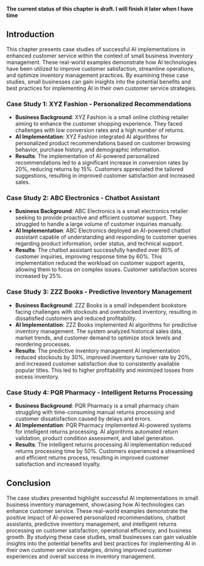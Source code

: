 **The current status of this chapter is draft. I will finish it later when I have time**

Introduction
------------

This chapter presents case studies of successful AI implementations in enhanced customer service within the context of small business inventory management. These real-world examples demonstrate how AI technologies have been utilized to improve customer satisfaction, streamline operations, and optimize inventory management practices. By examining these case studies, small businesses can gain insights into the potential benefits and best practices for implementing AI in their own customer service strategies.

### Case Study 1: XYZ Fashion - Personalized Recommendations

* **Business Background**: XYZ Fashion is a small online clothing retailer aiming to enhance the customer shopping experience. They faced challenges with low conversion rates and a high number of returns.
* **AI Implementation**: XYZ Fashion integrated AI algorithms for personalized product recommendations based on customer browsing behavior, purchase history, and demographic information.
* **Results**: The implementation of AI-powered personalized recommendations led to a significant increase in conversion rates by 20%, reducing returns by 15%. Customers appreciated the tailored suggestions, resulting in improved customer satisfaction and increased sales.

### Case Study 2: ABC Electronics - Chatbot Assistant

* **Business Background**: ABC Electronics is a small electronics retailer seeking to provide proactive and efficient customer support. They struggled to handle a large volume of customer inquiries manually.
* **AI Implementation**: ABC Electronics deployed an AI-powered chatbot assistant capable of understanding and responding to customer queries regarding product information, order status, and technical support.
* **Results**: The chatbot assistant successfully handled over 80% of customer inquiries, improving response time by 60%. This implementation reduced the workload on customer support agents, allowing them to focus on complex issues. Customer satisfaction scores increased by 25%.

### Case Study 3: ZZZ Books - Predictive Inventory Management

* **Business Background**: ZZZ Books is a small independent bookstore facing challenges with stockouts and overstocked inventory, resulting in dissatisfied customers and reduced profitability.
* **AI Implementation**: ZZZ Books implemented AI algorithms for predictive inventory management. The system analyzed historical sales data, market trends, and customer demand to optimize stock levels and reordering processes.
* **Results**: The predictive inventory management AI implementation reduced stockouts by 30%, improved inventory turnover rate by 20%, and increased customer satisfaction due to consistently available popular titles. This led to higher profitability and minimized losses from excess inventory.

### Case Study 4: PQR Pharmacy - Intelligent Returns Processing

* **Business Background**: PQR Pharmacy is a small pharmacy chain struggling with time-consuming manual returns processing and customer dissatisfaction caused by delays and errors.
* **AI Implementation**: PQR Pharmacy implemented AI-powered systems for intelligent returns processing. AI algorithms automated return validation, product condition assessment, and label generation.
* **Results**: The intelligent returns processing AI implementation reduced returns processing time by 50%. Customers experienced a streamlined and efficient returns process, resulting in improved customer satisfaction and increased loyalty.

Conclusion
----------

The case studies presented highlight successful AI implementations in small business inventory management, showcasing how AI technologies can enhance customer service. These real-world examples demonstrate the positive impact of AI-powered personalized recommendations, chatbot assistants, predictive inventory management, and intelligent returns processing on customer satisfaction, operational efficiency, and business growth. By studying these case studies, small businesses can gain valuable insights into the potential benefits and best practices for implementing AI in their own customer service strategies, driving improved customer experiences and overall success in inventory management.
